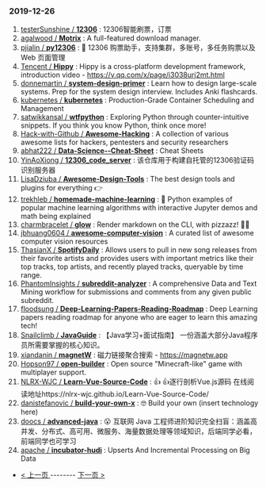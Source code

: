 ### 2019-12-26 
1. [
        testerSunshine /
**12306**](https://github.com/testerSunshine/12306) : 12306智能刷票，订票
1. [
        agalwood /
**Motrix**](https://github.com/agalwood/Motrix) : A full-featured download manager.
1. [
        pjialin /
**py12306**](https://github.com/pjialin/py12306) : 🚂 12306 购票助手，支持集群，多账号，多任务购票以及 Web 页面管理
1. [
        Tencent /
**Hippy**](https://github.com/Tencent/Hippy) : Hippy is a cross-platform development framework, introduction video - https://v.qq.com/x/page/i3038urj2mt.html
1. [
        donnemartin /
**system-design-primer**](https://github.com/donnemartin/system-design-primer) : Learn how to design large-scale systems. Prep for the system design interview. Includes Anki flashcards.
1. [
        kubernetes /
**kubernetes**](https://github.com/kubernetes/kubernetes) : Production-Grade Container Scheduling and Management
1. [
        satwikkansal /
**wtfpython**](https://github.com/satwikkansal/wtfpython) : Exploring Python through counter-intuitive snippets. If you think you know Python, think once more!
1. [
        Hack-with-Github /
**Awesome-Hacking**](https://github.com/Hack-with-Github/Awesome-Hacking) : A collection of various awesome lists for hackers, pentesters and security researchers
1. [
        abhat222 /
**Data-Science--Cheat-Sheet**](https://github.com/abhat222/Data-Science--Cheat-Sheet) : Cheat Sheets
1. [
        YinAoXiong /
**12306_code_server**](https://github.com/YinAoXiong/12306_code_server) : 该仓库用于构建自托管的12306验证码识别服务器
1. [
        LisaDziuba /
**Awesome-Design-Tools**](https://github.com/LisaDziuba/Awesome-Design-Tools) : The best design tools and plugins for everything 👉
1. [
        trekhleb /
**homemade-machine-learning**](https://github.com/trekhleb/homemade-machine-learning) : 🤖 Python examples of popular machine learning algorithms with interactive Jupyter demos and math being explained
1. [
        charmbracelet /
**glow**](https://github.com/charmbracelet/glow) : Render markdown on the CLI, with pizzazz! 💅🏻
1. [
        jbhuang0604 /
**awesome-computer-vision**](https://github.com/jbhuang0604/awesome-computer-vision) : A curated list of awesome computer vision resources
1. [
        ThasianX /
**SpotifyDaily**](https://github.com/ThasianX/SpotifyDaily) : Allows users to pull in new song releases from their favorite artists and provides users with important metrics like their top tracks, top artists, and recently played tracks, queryable by time range.
1. [
        PhantomInsights /
**subreddit-analyzer**](https://github.com/PhantomInsights/subreddit-analyzer) : A comprehensive Data and Text Mining workflow for submissions and comments from any given public subreddit.
1. [
        floodsung /
**Deep-Learning-Papers-Reading-Roadmap**](https://github.com/floodsung/Deep-Learning-Papers-Reading-Roadmap) : Deep Learning papers reading roadmap for anyone who are eager to learn this amazing tech!
1. [
        Snailclimb /
**JavaGuide**](https://github.com/Snailclimb/JavaGuide) : 【Java学习+面试指南】 一份涵盖大部分Java程序员所需要掌握的核心知识。
1. [
        xiandanin /
**magnetW**](https://github.com/xiandanin/magnetW) : 磁力链接聚合搜索 - https://magnetw.app
1. [
        Hopson97 /
**open-builder**](https://github.com/Hopson97/open-builder) : Open source "Minecraft-like" game with multiplayer support.
1. [
        NLRX-WJC /
**Learn-Vue-Source-Code**](https://github.com/NLRX-WJC/Learn-Vue-Source-Code) : 👍 👍逐行剖析Vue.js源码 在线阅读地址https://nlrx-wjc.github.io/Learn-Vue-Source-Code/
1. [
        danistefanovic /
**build-your-own-x**](https://github.com/danistefanovic/build-your-own-x) : 🤓 Build your own (insert technology here)
1. [
        doocs /
**advanced-java**](https://github.com/doocs/advanced-java) : 😮 互联网 Java 工程师进阶知识完全扫盲：涵盖高并发、分布式、高可用、微服务、海量数据处理等领域知识，后端同学必看，前端同学也可学习
1. [
        apache /
**incubator-hudi**](https://github.com/apache/incubator-hudi) : Upserts And Incremental Processing on Big Data 

- [ < 上一页 ](https://github.com/able8/github-trending-daily-record/blob/master/2019-12-25.md) -------- [ 下一页 > ](https://github.com/able8/github-trending-daily-record/blob/master/2019-12-27.md)